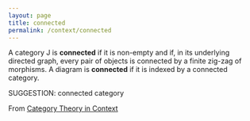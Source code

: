 ```yaml
---
layout: page
title: connected
permalink: /context/connected
---
```

A category $\mathsf{J}$ is **connected** if it is non-empty and if, in its underlying directed graph, every pair of objects is connected by a finite zig-zag of morphisms. A diagram is **connected** if it is indexed by a connected category.

SUGGESTION: connected category

From [Category Theory in Context](https://mathgloss.github.io/MathGloss/context.html)